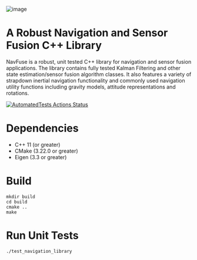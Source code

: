 ![image](https://user-images.githubusercontent.com/89047457/192758897-683c1385-aa26-4ac6-8651-56016523001a.png)

# A Robust Navigation and Sensor Fusion C++ Library
NavFuse is a robust, unit tested C++ library for navigation and sensor fusion applications. The library contains fully tested Kalman Filtering and other state estimation/sensor fusion algorithm classes. It also features a variety of strapdown inertial navigation functionality and commonly used navigation utility functions including gravity models, attitude representations and rotations.

[![AutomatedTests Actions Status](https://github.com/ParkerBarrett959/NavFuse/workflows/NavFuse-master/badge.svg)](https://github.com/ParkerBarrett959/NavFuse/actions)

# Dependencies
* C++ 11 (or greater) <br />
* CMake (3.22.0 or greater) <br />
* Eigen (3.3 or greater) <br />

# Build
```
mkdir build
cd build
cmake ..
make
```
# Run Unit Tests
```
./test_navigation_library
```
